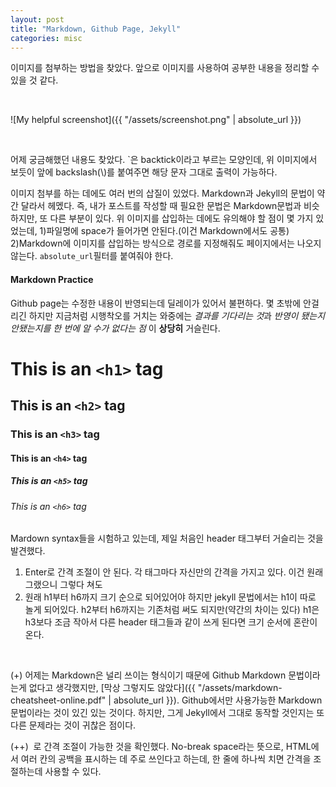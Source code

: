 ```yaml
---
layout: post
title: "Markdown, Github Page, Jekyll"
categories: misc
---
```


이미지를 첨부하는 방법을 찾았다. 앞으로 이미지를 사용하여 공부한 내용을 정리할 수 있을 것 같다.

&nbsp;
&nbsp;

![My helpful screenshot]({{ "/assets/screenshot.png" | absolute_url }})

&nbsp;
&nbsp;

어제 궁금해했던 내용도 찾았다. \`은 backtick이라고 부르는 모양인데, 위 이미지에서 보듯이 앞에 backslash(\\)를 붙여주면 해당 문자 그대로 출력이 가능하다.

이미지 첨부를 하는 데에도 여러 번의 삽질이 있었다. Markdown과 Jekyll의 문법이 약간 달라서 헤멨다. 즉, 내가 포스트를 작성할 때 필요한 문법은 Markdown문법과 비슷하지만, 또 다른 부분이 있다. 위 이미지를 삽입하는 데에도 유의해야 할 점이 몇 가지 있었는데, 1)파일명에 space가 들어가면 안된다.(이건 Markdown에서도 공통) 2)Markdown에 이미지를 삽입하는 방식으로 경로를 지정해줘도 페이지에서는 나오지 않는다. `absolute_url`필터를 붙여줘야 한다.

#### Markdown Practice

Github page는 수정한 내용이 반영되는데 딜레이가 있어서 불편하다. 몇 초밖에 안걸리긴 하지만 지금처럼 시행착오를 거치는 와중에는 *결과를 기다리는 것*과 _반영이 됐는지 안됐는지를 한 번에 알 수가 없다는 점_ 이 **상당**__히__ 거슬린다.

# This is an `<h1>` tag
## This is an `<h2>` tag

### This is an `<h3>` tag


#### This is an `<h4>` tag



##### This is an `<h5>` tag
###### This is an `<h6>` tag

Mardown syntax들을 시험하고 있는데, 제일 처음인 header 태그부터 거슬리는 것을 발견했다. 
1. Enter로 간격 조절이 안 된다. 각 태그마다 자신만의 간격을 가지고 있다. 이건 원래 그랬으니 그렇다 쳐도
2. 원래 h1부터 h6까지 크기 순으로 되어있어야 하지만 jekyll 문법에서는 h1이 따로 놀게 되어있다. h2부터 h6까지는 기존처럼 써도 되지만(약간의 차이는 있다) h1은 h3보다 조금 작아서 다른 header 태그들과 같이 쓰게 된다면 크기 순서에 혼란이 온다.

&nbsp;

(+) 어제는 Markdown은 널리 쓰이는 형식이기 때문에 Github Markdown 문법이라는게 없다고 생각했지만, [막상 그렇지도 않았다]({{ "/assets/markdown-cheatsheet-online.pdf" | absolute_url }}). Github에서만 사용가능한 Markdown 문법이라는 것이 있긴 있는 것이다. 하지만, 그게 Jekyll에서 그대로 동작할 것인지는 또 다른 문제라는 것이 귀찮은 점이다.

(++) &nbsp;로 간격 조절이 가능한 것을 확인했다. No-break space라는 뜻으로, HTML에서 여러 칸의 공백을 표시하는 데 주로 쓰인다고 하는데, 한 줄에 하나씩 치면 간격을 조절하는데 사용할 수 있다.
